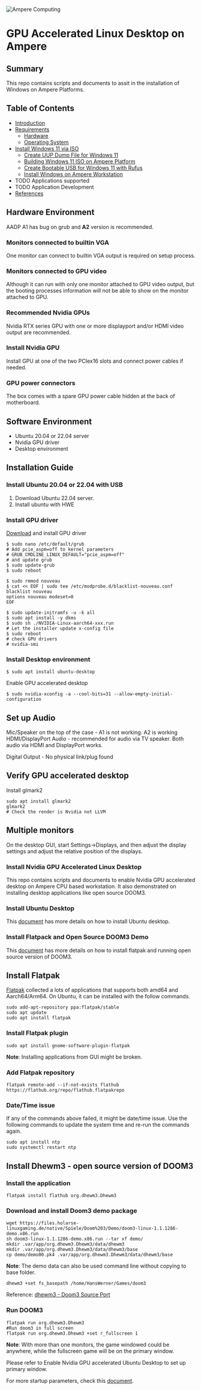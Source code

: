 ![Ampere Computing](https://avatars2.githubusercontent.com/u/34519842?s=400&u=1d29afaac44f477cbb0226139ec83f73faefe154&v=4)

# GPU Accelerated Linux Desktop on Ampere

## Summary

This repo contains scripts and documents to assit in the installation of Windows on Ampere Platforms.

## Table of Contents
* [Introduction](#introduction)
* [Requirements](#requirements)
  * [Hardware](#hardware)
  * [Operating System](#operating-system)
* [Install Windows 11 via ISO](#install-windows-via-iso)
  * [Create UUP Dump File for Windows 11](#create-uup-dump-file-for-windows-11)
  * [Building Windows 11 ISO on Ampere Platform](#build-windows-11-iso-on-ampere-platform)
  * [Create Bootable USB for Windows 11 with Rufus](create-bootable-usb-for-windows-11-with-rufus)
  * [Install Windows on Ampere Workstation](install-windows-on-ampere-workstation)
* TODO Applications supported
* TODO Application Development
* [References](#references)


## Hardware Environment
AADP A1 has bug on grub and **A2** version is recommended.

### Monitors connected to builtin VGA
One monitor can connect to builtin VGA output is required on setup process.

### Monitors connected to GPU video
Although it can run with only one monitor attached to GPU video output, but the booting processes information will not be able to show on the monitor attached to GPU. 

### Recommended Nvidia GPUs
Nvidia RTX series GPU with one or more displayport and/or HDMI video output are recommended.


### Install Nvidia GPU
Install GPU at one of the two PCIex16 slots and connect power cables if needed.

### GPU power connectors
The box comes with a spare GPU power cable hidden at the back of motherboard. 

## Software Environment
- Ubuntu 20.04 or 22.04 server
- Nvidia GPU driver
- Desktop environment

## Installation Guide
### Install Ubuntu 20.04 or 22.04 with USB
1. Download Ubuntu 22.04 server. 
1. Install ubuntu with HWE

### Install GPU driver
[Download](https://www.nvidia.com/Download/driverResults.aspx/204838/en-us/) and install GPU driver 
```
$ sudo nano /etc/default/grub
# Add pcie_aspm=off to kernel parameters
# GRUB_CMDLINE_LINUX_DEFAULT="pcie_aspm=off"
# and update grub
$ sudo update-grub
$ sudo reboot

$ sudo rmmod nouveau
$ cat << EOF | sudo tee /etc/modprobe.d/blacklist-nouveau.conf
blacklist nouveau
options nouveau modeset=0
EOF

$ sudo update-initramfs -u -k all
$ sudo apt install -y dkms
$ sudo sh ./NVIDIA-Linux-aarch64-xxx.run
# Let the installer update x-config file
$ sudo reboot
# check GPU drivers
# nvidia-smi 
```
### Install Desktop environment 
```
$ sudo apt install ubuntu-desktop
```
Enable GPU accelerated desktop
```
$ sudo nvidia-xconfig -a --cool-bits=31 --allow-empty-initial-configuration
```
## Set up Audio
Mic/Speaker on the top of the case - A1 is not working. A2 is working
HDMI/DisplayPort Audio - recommended for audio via TV speaker. Both audio via HDMI and DisplayPort works. 

Digital Output - No physical link/plug found

## Verify GPU accelerated desktop
Install glmark2 
```
sudo apt install glmark2
glmark2
# Check the render is Nvidia not LLVM
```

## Multiple monitors 
On the desktop GUI, start Settings->Displays, and then adjust the display settings and adjust the relative position of the displays.

### Install Nvidia GPU Accelerated Linux Desktop
This repo contains scripts and documents to enable Nvidia GPU accelerated desktop on Ampere CPU based workstation. It also demonstrated on installing desktop applications like open source DOOM3. 
### Install Ubuntu Desktop
This [document](Install_Ubuntu_Desktop.md) has more details on how to install Ubuntu desktop.
### Install Flatpack and Open Source DOOM3 Demo
This [document](Install_Flatpak_Dhewm3.md) has more details on how to install flatpak and running open source version of DOOM3.

## Install Flatpak

[Flatpak](https://flatpak.org/) collected a lots of applications that supports both amd64 and Aarch64/Arm64. On Ubuntu, it can be installed with the follow commands.
```
sudo add-apt-repository ppa:flatpak/stable
sudo apt update
sudo apt install flatpak
```
### Install Flatpak plugin
```
sudo apt install gnome-software-plugin-flatpak
```
**Note**: Installing applications from GUI might be broken.

### Add Flatpak repository

```
flatpak remote-add --if-not-exists flathub https://flathub.org/repo/flathub.flatpakrepo
```
### Date/Time issue
If any of the commands above failed, it might be date/time issue. Use the following commands to update the system time and re-run the commands again. 
```
sudo apt install ntp
sudo systemctl restart ntp
```

## Install Dhewm3 - open source version of DOOM3  
### Install the application
```
flatpak install flathub org.dhewm3.Dhewm3
```
### Download and install Doom3 demo package
```
wget https://files.holarse-linuxgaming.de/native/Spiele/Doom%203/Demo/doom3-linux-1.1.1286-demo.x86.run
sh doom3-linux-1.1.1286-demo.x86.run --tar xf demo/
mkdir .var/app/org.dhewm3.Dhewm3/data/dhewm3
mkdir .var/app/org.dhewm3.Dhewm3/data/dhewm3/base
cp demo/demo00.pk4 .var/app/org.dhewm3.Dhewm3/data/dhewm3/base
```

**Note**: The demo data can also be used command line without copying to base folder.
```
dhewm3 +set fs_basepath /home/HansWerner/Games/doom3
```
Reference: [dhewm3 - Doom3 Source Port](https://dhewm3.org/#how-to-install)

### Run DOOM3
```
flatpak run org.dhewm3.Dhewm3
#Run doom3 in full screen
flatpak run org.dhewm3.Dhewm3 +set r_fullscreen 1
```

**Note**: With more than one monitors, the game windowed could be anywhere, while the fullscreen game  will be on the primary window. 

Please refer to Enable Nvidia GPU accelerated Ubuntu Desktop to set up primary window.

For more startup parameters, check this [document](https://modwiki.dhewm3.org/Startup_parameters).

